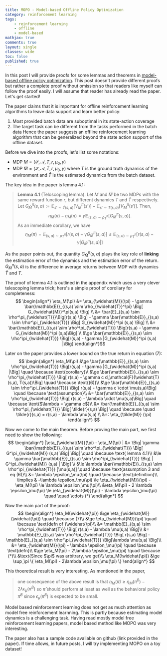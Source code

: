 ```yaml
---
title: MOPO - Model-based Offline Policy Optimization
category: reinforcement learning
tags: 
    - reinforcement learning
    - offline
    - model-based
mathjax: true
comments: true
layout: single
classes: wide
toc: false
published: true
---
```


In this post I will provide proofs for some lemmas and theorems in [model-based offline policy optimization][1]. This post doesn't provide different proofs but rather a complete proof without omission so that readers like myself can follow the proof easily. I will assume that reader has already read the paper. Let's get started!

The paper claims that it is important for offline reinforcement learning algorithms to leave data support and learn better policy:
1. Most provided batch data are suboptimal in its state-action coverage
2. The target task can be different from the tasks performed in the batch data
Hence the paper suggests an offline reinforcement learning algorithm that can be generalized beyond the state action support of the offline dataset. 

Before we dive into the proofs, let's list some notations:
* MDP $M = (\mathcal{S}, \mathcal{A}, T, r, \mu_0, \gamma)$
* MDP $\widehat{M} = (\mathcal{S}, \mathcal{A}, \widehat{T}, r, \mu_0, \gamma)$ 
where $T$ is the ground truth dynamics of the environment and $\widehat{T}$ is the estimated dynamics from the batch dataset. 

The key idea in the paper is lemma 4.1:
> **Lemma 4.1** (Teloscoping lemma). Let $M$ and $\hat{M}$ be two MDPs with the same reward function $r$, but different dynamics $T$ and $\hat{T}$ respectively. Let $G^{\pi}_{\widehat{M}} (s,a) := \mathbb{E}_{s' \sim \widehat{T}(s,a)} [ V_M^\pi (s')] - \mathbb{E}_{s' \sim T(s,a)} [ V_M^\pi(s')]$. Then,
$$\eta_{\widehat{M}}(\pi) - \eta_M(\pi) = \gamma \mathbb{E}_{(s,a) \sim \rho^\pi_{\widehat{T}}} \Big[ G^\pi_{\widehat{M}} (s,a) \Big].$$
As an immediate corollary, we have
$$\eta_M(\pi) = \mathbb{E}_{(s,a)\sim \rho^\pi_{\widehat{T}}} \Big[ r(s,a) - \gamma G_{\widehat{M}}^\pi (s,a) \Big] \le \mathbb{E}_{(s,a) \sim \rho^\pi_{\widehat{T}}} \Big[ r(s,a) - \gamma |G^\pi_{\widehat{M}} (s,a)| \Big]$$

As the paper points out, the quantity $G_{\hat{M}}^\pi (s,a)$ plays the key role of **linking** the estimation error of the dynamics and the estimation error of the return. $G_{\hat{M}}^\pi (s,a)$ is the difference in average returns between MDP with dynamics $\widehat{T}$ and $T$. 

The proof of lemma 4.1 is outlined in the appendix which uses a very clever telescoping lemma trick; here's a simple proof of corollary for completeness:
$$
\begin{align*} 
\eta_M(\pi) &= \eta_{\widehat{M}}(\pi) - \gamma \bar{\mathbb{E}}_{(s,a) \sim \rho_{\widehat{T}}^\pi} \Big[ G_{\widehat{M}}^\pi(s,a) \Big] \\
&= \bar{E}_{(s,a) \sim \rho^\pi_{\widehat{T}}}\Big[r(s,a) \Big] - \gamma \bar{\mathbb{E}}_{(s,a) \sim \rho^\pi_{\widehat{T}}} \Big[ G_{\widehat{M}}^\pi (s,a) \Big] \\
&= \bar{\mathbb{E}}_{(s,a) \sim \rho^\pi_{\widehat{T}}} \Big[r(s,a) - \gamma  G_{\widehat{M}}^\pi (s,a)\Big] \\
&\ge \bar{\mathbb{E}}_{(s,a) \sim \rho^\pi_{\widehat{T}}} \Big[r(s,a) - \gamma  |G_{\widehat{M}}^\pi (s,a) |\Big]
\end{align*}$$

Later on the paper provides a lower bound on the true return in equation (7):
$$
\begin{align*} 
\eta_M(\pi) &\ge \bar{\mathbb{E}}_{(s,a) \sim \rho^\pi_{\widehat{T}}} \Big[r(s,a) - \gamma  |G_{\widehat{M}}^\pi (s,a) |\Big] \quad \because \text{corollary}\\
&\ge \bar{\mathbb{E}}_{(s,a) \sim \rho^\pi_{\widehat{T}}} \Big[ r(s,a) - \gamma c d_\mathcal{F}(\widehat{T}(s,a), T(s,a))\Big] \quad \because \text{(6)}\\
&\ge \bar{\mathbb{E}}_{(s,a) \sim \rho^\pi_{\widehat{T}}} \Big[ r(s,a) - \gamma c \cdot \mu(s,a)\Big] \quad \because \text{assumption}\\
&= \bar{\mathbb{E}}_{(s,a) \sim \rho^\pi_{\widehat{T}}} \Big[ r(s,a) - \lambda \cdot \mu(s,a)\Big] \quad \because \text{$\lambda = \gamma c$}\\
&= \bar{\mathbb{E}}_{(s,a) \sim \rho^\pi_{\widehat{T}}} \Big[ \tilde{r}(s,a) \Big] \quad \because \quad \tilde{r}(s,a) = r(s,a) - \lambda \mu(s,a) \\
&=: \eta_{\tilde{M}} (\pi)
\end{align*}
$$

Now we come to the main theorem. Before proving the main part, we first need to show the following:
$$
\begin{align*} 
|\eta_{\widehat{M}}(\pi) - \eta_M(\pi) | &= \Big| \gamma \bar{\mathbb{E}}_{(s,a) \sim \rho^\pi_{\widehat{T}}} \Big[ G^\pi_{\widehat{M}} (s,a) \Big] \Big| \quad \because \text{ lemma 4.1}\\
&\le \gamma \bar{\mathbb{E}}_{(s,a) \sim \rho^\pi_{\widehat{T}}} \Big[ | G^\pi_{\widehat{M}} (s,a) | \Big] \\
 &\le \lambda \bar{\mathbb{E}}_{(s,a) \sim \rho^\pi_{\widehat{T}}} [\mu(s,a)] \quad \because  \text{assumption 3 and eq (6)}\\
 &= \lambda \epsilon_\mu(\pi)  \quad \because \text{definition}\\
\implies & -\lambda \epsilon_\mu(\pi) \le \eta_{\widehat{M}}(\pi) - \eta_M(\pi) \le \lambda \epsilon_\mu(\pi)\\
&\eta_M(\pi) - 2 \lambda \epsilon_\mu(\pi) \le \eta_{\widehat{M}}(\pi) - \lambda \epsilon_\mu(\pi) \quad \quad  \cdots (*)
\end{align*}
$$

Now the main part of the proof:
$$
\begin{align*}
\eta_M(\widehat{\pi}) &\ge \eta_{\widehat{M}}(\widehat{\pi}) \quad \because (7)\\
&\ge \eta_{\widehat{M}}(\pi) \quad \because \text{defn of }\widehat{\pi}\\
&= \mathbb{E}_{(s,a) \sim \rho^\pi_{\widehat{T}}} \Big[ r(s,a) - \lambda \mu(s,a) \Big]\\
&= \mathbb{E}_{(s,a) \sim \rho^\pi_{\widehat{T}}} \Big[ r(s,a) \Big] - \mathbb{E}_{(s,a) \sim \rho^\pi_{\widehat{T}}} \Big[\lambda \mu(s,a) \Big]\\
&= \eta_{\widehat{M}}(\pi) - \lambda \epsilon_\mu(\pi) \quad \because \text{defn}\\
&\ge \eta_M(\pi) - 2\lambda \epsilon_\mu(\pi) \quad \because (*)\\
&\text{Since $\pi$ was arbitrary, we get}\\
\eta_M(\widehat{\pi}) &\ge \sup_\pi \{ \eta_M(\pi) - 2\lambda \epsilon_\mu(\pi) \}
\end{align*}
$$

This thoeretical result is very interesting. As mentioned in the paper, 
> one consequence of the above result is that $\eta_M(\widehat{\pi}) \ge \eta_M(\pi^B) - 2 \lambda \epsilon_\mu (\pi^B)$ so $\widehat{\pi}$ should perform at least as well as the behavioral policy $\pi^B$ since $\epsilon_\mu(\pi^B)$ is expected to be small.

Model based reinforcement learning does not get as much attention as model free reinforcement learnning. This is partly because estimating model dynamics is a challenging task. Having read mostly model free reinforcement learning papers, model based method like MOPO was very interesting. 

The paper also has a sample code available on github (link provided in the paper). If time allows, in future posts, I will try implementing MOPO on a toy dataset!


[1]: https://arxiv.org/pdf/2005.13239.pdf